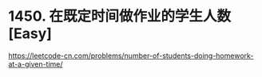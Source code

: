 # 1450. 在既定时间做作业的学生人数 [Easy]

<https://leetcode-cn.com/problems/number-of-students-doing-homework-at-a-given-time/>
